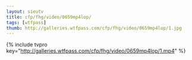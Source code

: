```yaml
--- 
layout: sieutv
title: cfp/fhg/video/0659mp4lop/
tags: [wtfpass]
thumb: http://galleries.wtfpass.com/cfp/fhg/video/0659mp4lop/1.jpg
---
```

{% include tvpro key="http://galleries.wtfpass.com/cfp/fhg/video/0659mp4lop/1.mp4" %} 
